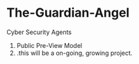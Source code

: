 # The-Guardian-Angel
Cyber Security Agents
1. Public Pre-View Model
2. .this will be a on-going, growing project.
   
